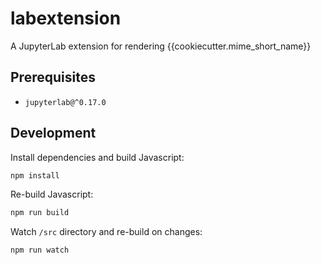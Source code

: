 # labextension

A JupyterLab extension for rendering {{cookiecutter.mime_short_name}}

## Prerequisites

* `jupyterlab@^0.17.0`

## Development

Install dependencies and build Javascript:

```bash
npm install
```

Re-build Javascript:

```bash
npm run build
```

Watch `/src` directory and re-build on changes:

```bash
npm run watch
```
